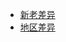 - [新老差异](https://shinzoqchiuq.gitbook.io/gninpou-tutorial/nei-bu-cha-yi/xin-lao-cha-yi)
- [地区差异](https://shinzoqchiuq.gitbook.io/gninpou-tutorial/nei-bu-cha-yi/di-qu-cha-yi)


